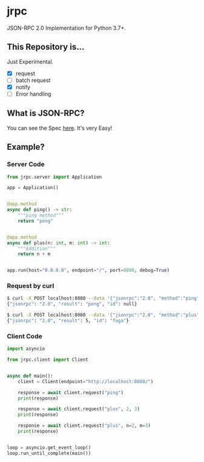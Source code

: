 # jrpc

JSON-RPC 2.0 Implementation for Python 3.7+.

## This Repository is...

Just Experimental.

- [x] request
- [ ] batch request
- [x] notify
- [ ] Error handling

## What is JSON-RPC?

You can see the Spec [here](https://www.jsonrpc.org/specification).
It's very Easy!

## Example?

### Server Code

```python
from jrpc.server import Application

app = Application()


@app.method
async def ping() -> str:
    """ping method"""
    return "pong"


@app.method
async def plus(n: int, m: int) -> int:
    """Addition"""
    return n + m


app.run(host="0.0.0.0", endpoint="/", port=8080, debug=True)
```

### Request by curl

```bash
$ curl -X POST localhost:8080 --data '{"jsonrpc":"2.0", "method":"ping"}'
{"jsonrpc": "2.0", "result": "pong", "id": null}

$ curl -X POST localhost:8080 --data '{"jsonrpc":"2.0", "method":"plus", "params":[2, 3], "id":"fuga"}'
{"jsonrpc": "2.0", "result": 5, "id": "fuga"}
```

### Client Code

```python
import asyncio

from jrpc.client import Client


async def main():
    client = Client(endpoint="http://localhost:8080/")

    response = await client.request("ping")
    print(response)

    response = await client.request("plus", 2, 3)
    print(response)

    response = await client.request("plus", n=2, m=3)
    print(response)


loop = asyncio.get_event_loop()
loop.run_until_complete(main())
```
